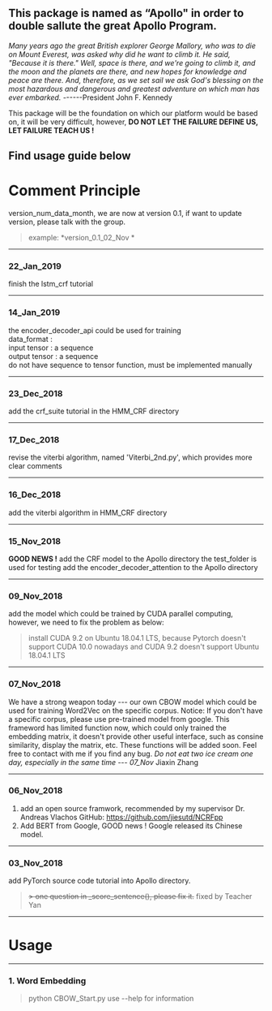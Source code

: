 ## **This package is named as “Apollo" in order to double sallute the great Apollo Program.**

*Many years ago the great British explorer George Mallory, who was to die on Mount Everest, was asked why did he want to climb it. He said, "Because it is there."
Well, space is there, and we're going to climb it, and the moon and the planets are there, and new hopes for knowledge and peace are there. And, therefore, as we set sail we ask God's blessing on the most hazardous and dangerous and greatest adventure on which man has ever embarked.*			------President John F. Kennedy

This package will be the foundation on which our platform would be based on, it will be very difficult, however, **DO NOT LET THE FAILURE DEFINE US, LET FAILURE TEACH US !**

## Find usage guide below


# Comment Principle
version_num_data_month, we are now at version 0.1, if want to update version, please talk with the group.
> example: *version_0.1_02_Nov	*

------------
### 22_Jan_2019

finish the lstm_crf tutorial  

------------
### 14_Jan_2019

the encoder_decoder_api could be used for training  
data_format :  
input tensor : a sequence  
output tensor : a sequence  
do not have sequence to tensor function, must be implemented manually  

------------
### 23_Dec_2018

add the crf_suite tutorial in the HMM_CRF directory

------------
### 17_Dec_2018

revise the viterbi algorithm, named 'Viterbi_2nd.py', which provides more clear comments

------------
### 16_Dec_2018

add the viterbi algorithm in HMM_CRF directory

------------

### 15_Nov_2018
**GOOD NEWS !**
add the CRF model to the Apollo directory
the test_folder is used for testing
add the encoder_decoder_attention to the Apollo directory

------------
### 09_Nov_2018
add the model which could be trained by CUDA parallel computing, however, we need to fix the problem as below:
> install CUDA 9.2 on Ubuntu 18.04.1 LTS, because Pytorch doesn't support CUDA 10.0 nowadays and CUDA 9.2 doesn't support Ubuntu 18.04.1 LTS
------------


### 07_Nov_2018
We have a strong weapon today --- our own CBOW model which could be used for training Word2Vec on the specific corpus. 
Notice: If you don't have a specific corpus, please use pre-trained model from google.
This frameword has limited function now, which could only trained the embedding matrix, it doesn't provide other useful interface, such as consine similarity, display the matrix, etc. These functions will be added soon.
Feel free to contact with me if you find any bug.
*Do not eat two ice cream one day, especially in the same time --- 07_Nov*
Jiaxin Zhang

------------
### 06_Nov_2018
1. add an open source framwork, recommended by my supervisor Dr. Andreas Vlachos
GitHub: https://github.com/jiesutd/NCRFpp
2. Add BERT from Google, GOOD news ! Google released its Chinese model.

------------



### 03_Nov_2018
add PyTorch source code tutorial into Apollo directory.
> ~~> one question in _score_sentence(), please fix it.~~
> fixed by Teacher Yan

------------

# Usage

------------

### 1. Word Embedding
> python CBOW_Start.py
use --help for information
